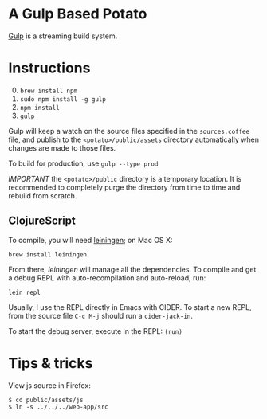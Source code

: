 # A Gulp Based Potato

[Gulp](http://gulpjs.com) is a streaming build system.

# Instructions

0. `brew install npm`
1. `sudo npm install -g gulp`
2. `npm install`
3. `gulp`

Gulp will keep a watch on the source files specified in the
`sources.coffee` file, and publish to the `<potato>/public/assets`
directory automatically when changes are made to those files.

To build for production, use `gulp --type prod`

*IMPORTANT* the `<potato>/public` directory is a temporary
 location. It is recommended to completely purge the directory from
 time to time and rebuild from scratch.

## ClojureScript

To compile, you will need [leiningen](http://leiningen.org); on Mac OS X:

    brew install leiningen

From there, *leiningen* will manage all the dependencies. To compile
and get a debug REPL with auto-recompilation and auto-reload, run:

    lein repl

Usually, I use the REPL directly in Emacs with CIDER. To start a new
REPL, from the source file `C-c M-j` should run a `cider-jack-in`.

To start the debug server, execute in the REPL: `(run)`

# Tips & tricks

View js source in Firefox:

    $ cd public/assets/js
    $ ln -s ../../../web-app/src
